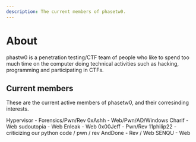 ```yaml
---
description: The current members of phasetw0.
---
```


# About

phastw0 is a penetration testing/CTF team of people who like to spend too much time on the computer doing technical activities such as hacking, programming and participating in CTFs.

## Current members

These are the current active members of phasetw0, and their corresinding interests.

Hypervisor - Forensics/Pwn/Rev
0xAshh - Web/Pwn/AD/Windows
Charif - Web
sudoutopia - Web
Enleak - Web
0x00Jeff - Pwn/Rev
11philip22 - criticizing our python code / pwn / rev
AndDone - Rev / Web
SENQU - Web
